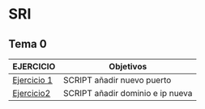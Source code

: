 # SRI
## Tema 0
| EJERCICIO | Objetivos |
| --- | --- |
| [Ejercicio 1](www.google.es) | SCRIPT añadir nuevo puerto |
| [Ejercicio2](www.google.es) | SCRIPT añadir dominio e ip nueva |
